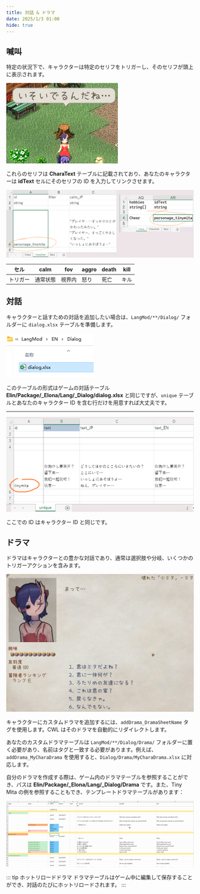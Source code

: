 ```yaml
---
title: 対話 & ドラマ
date: 2025/1/3 01:00
hide: true
---
```


## 喊叫

特定の状況下で、キャラクターは特定のセリフをトリガーし、そのセリフが頭上に表示されます。

![](./assets/bark.png)

これらのセリフは **CharaText** テーブルに記載されており、あなたのキャラクターは **idText** セルにそのセリフの ID を入力してリンクさせます。

![](./assets/charatext.png)

|セル|calm|fov|aggro|death|kill|
|-|-|-|-|-|-|
|トリガー|通常状態|視界内|怒り|死亡|キル|

## 対話

キャラクターと話すための対話を追加したい場合は、`LangMod/**/Dialog/` フォルダーに `dialog.xlsx` テーブルを準備します。

![img](./assets/dialog.png)

このテーブルの形式はゲームの対話テーブル **Elin/Package/_Elona/Lang/_Dialog/dialog.xlsx** と同じですが、`unique` テーブルとあなたのキャラクター ID を含む行だけを用意すれば大丈夫です。
****
![](./assets/unique.png)

ここでの ID はキャラクター ID と同じです。

## ドラマ

ドラマはキャラクターとの豊かな対話であり、通常は選択肢や分岐、いくつかのトリガーアクションを含みます。

![](./assets/drama_eg.png)

キャラクターにカスタムドラマを追加するには、`addDrama_DramaSheetName` タグを使用します。CWL はそのドラマを自動的にリダイレクトします。

あなたのカスタムドラマテーブルは `LangMod/**/Dialog/Drama/` フォルダーに置く必要があり、名前はタグと一致する必要があります。例えば、`addDrama_MyCharaDrama` を使用すると、`Dialog/Drama/MyCharaDrama.xlsx` に対応します。

自分のドラマを作成する際は、ゲーム内のドラマテーブルを参照することができ、パスは **Elin/Package/_Elona/Lang/_Dialog/Drama** です。また、Tiny Mita の例を参照することもでき、テンプレートドラマテーブルがあります：

<LinkCard t="CWL Example: Tiny Mita" u="https://steamcommunity.com/sharedfiles/filedetails/?id=3396774199" />

![img](./assets/drama.png)

::: tip ホットリロードドラマ
ドラマテーブルはゲーム中に編集して保存することができ、対話のたびにホットリロードされます。
:::
